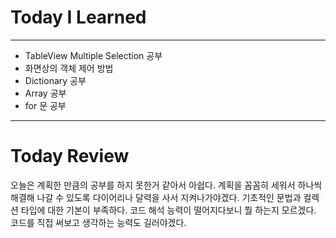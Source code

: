 # Today I Learned
---

- TableView Multiple Selection 공부
- 화면상의 객체 제어 방법
- Dictionary 공부
- Array 공부
- for 문 공부

---

# Today Review
오늘은 계획한 만큼의 공부를 하지 못한거 같아서 아쉽다.
계획을 꼼꼼히 세워서 하나씩 해결해 나갈 수 있도록 다이어리나 달력을 사서 지켜나가야겠다.
기초적인 문법과 컬렉션 타입에 대한 기본이 부족하다.
코드 해석 능력이 떨어지다보니 뭘 하는지 모르겠다.
코드를 직접 써보고 생각하는 능력도 길러야겠다.